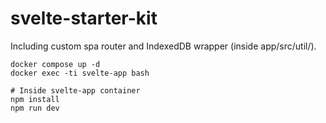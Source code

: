 # svelte-starter-kit
Including custom spa router and IndexedDB wrapper (inside app/src/util/).


```shell
docker compose up -d
docker exec -ti svelte-app bash

# Inside svelte-app container
npm install 
npm run dev
```
